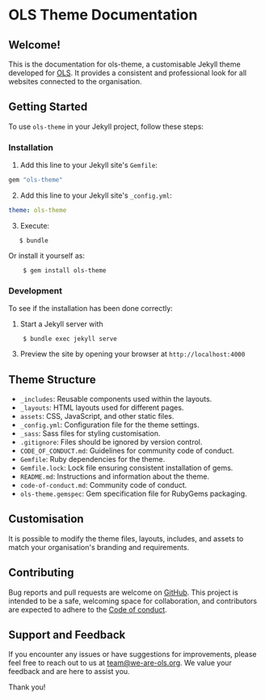 # OLS Theme Documentation

## Welcome!
This is the documentation for ols-theme, a customisable Jekyll theme developed for [OLS](https://we-are-ols.org/). It provides a consistent and professional look for all websites connected to the organisation.

## Getting Started

To use `ols-theme` in your Jekyll project, follow these steps:

### Installation

1. Add this line to your Jekyll site's `Gemfile`:

```ruby
gem "ols-theme"
```

2. Add this line to your Jekyll site's `_config.yml`:

```yaml
theme: ols-theme
```

3. Execute:
```
   $ bundle
```

Or install it yourself as:
```
    $ gem install ols-theme
```    

### Development

To see if the installation has been done correctly:

1. Start a Jekyll server with
```
    $ bundle exec jekyll serve
```

3. Preview the site by opening your browser at `http://localhost:4000`

## Theme Structure

- `_includes`: Reusable components used within the layouts. 
- `_layouts`: HTML layouts used for different pages.
- `assets`: CSS, JavaScript, and other static files.
- `_config.yml`: Configuration file for the theme settings.
- `_sass`: Sass files for styling customisation.
- `.gitignore`: Files should be ignored by version control.
- `CODE_OF_CONDUCT.md`: Guidelines for community code of conduct.
- `Gemfile`: Ruby dependencies for the theme.
- `Gemfile.lock`: Lock file ensuring consistent installation of gems.
- `README.md`: Instructions and information about the theme.
- `code-of-conduct.md`: Community code of conduct.
- `ols-theme.gemspec`: Gem specification file for RubyGems packaging.


## Customisation
 
It is possible to modify the theme files, layouts, includes, and assets to match your organisation's branding and requirements.

## Contributing

Bug reports and pull requests are welcome on [GitHub](https://github.com/open-life-science/ols-jekyll-theme). This project is intended to be a safe, welcoming space for collaboration, and contributors are expected to adhere to the [Code of conduct](https://github.com/open-life-science/ols-jekyll-theme/blob/main/CODE_OF_CONDUCT.md).

## Support and Feedback

If you encounter any issues or have suggestions for improvements, please feel free to reach out to us at [team@we-are-ols.org](team@we-are-ols.org). We value your feedback and are here to assist you.

Thank you!
